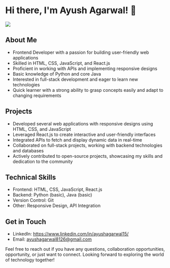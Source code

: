 # Hi there, I'm Ayush Agarwal! 👋

<img src="https://camo.githubusercontent.com/bd071f5e4ba3715…2325270626d63745a6e4a6c595773752f5a326c6d2e676966"/>

## About Me
- Frontend Developer with a passion for building user-friendly web applications
- Skilled in HTML, CSS, JavaScript, and React.js
- Proficient in working with APIs and implementing responsive designs
- Basic knowledge of Python and core Java
- Interested in full-stack development and eager to learn new technologies
- Quick learner with a strong ability to grasp concepts easily and adapt to changing requirements

## Projects
- Developed several web applications with responsive designs using HTML, CSS, and JavaScript
- Leveraged React.js to create interactive and user-friendly interfaces
- Integrated APIs to fetch and display dynamic data in real-time
- Collaborated on full-stack projects, working with backend technologies and databases
- Actively contributed to open-source projects, showcasing my skills and dedication to the community

## Technical Skills
- Frontend: HTML, CSS, JavaScript, React.js
- Backend: Python (basic), Java (basic)
- Version Control: Git
- Other: Responsive Design, API Integration

## Get in Touch
- LinkedIn: https://www.linkedin.com/in/ayushagarwal15/
- Email: ayushagarwal8126@gmail.com

Feel free to reach out if you have any questions, collaboration opportunities, opportunity, or just want to connect. Looking forward to exploring the world of technology together!

